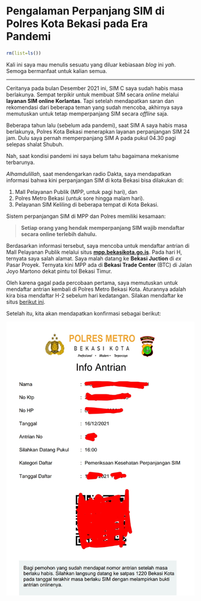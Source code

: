 Pengalaman Perpanjang SIM di Polres Kota Bekasi pada Era Pandemi
================

``` r
rm(list=ls())
```

Kali ini saya mau menulis sesuatu yang diluar kebiasaan *blog* ini
*yah*. Semoga bermanfaat untuk kalian semua.

-----

Ceritanya pada bulan Desember 2021 ini, SIM C saya sudah habis masa
berlakunya. Sempat terpikir untuk membuat SIM secara *online* melalui
**layanan SIM online Korlantas**. Tapi setelah mendapatkan saran dan
rekomendasi dari beberapa teman yang sudah mencoba, akhirnya saya
memutuskan untuk tetap memperpanjang SIM secara *offline* saja.

Beberapa tahun lalu (sebelum ada pandemi), saat SIM A saya habis masa
berlakunya, Polres Kota Bekasi menerapkan layanan perpanjangan SIM 24
jam. Dulu saya pernah memperpanjang SIM A pada pukul 04.30 pagi selepas
shalat Shubuh.

Nah, saat kondisi pandemi ini saya belum tahu bagaimana mekanisme
terbarunya.

*Alhamdulillah*, saat mendengarkan radio Dakta, saya mendapatkan
informasi bahwa kini perpanjangan SIM di kota Bekasi bisa dilakukan di:

1.  Mall Pelayanan Publik (MPP, untuk pagi hari), dan
2.  Polres Metro Bekasi (untuk sore hingga malam hari).
3.  Pelayanan SIM Keliling di beberapa tempat di Kota Bekasi.

Sistem perpanjangan SIM di MPP dan Polres memiliki kesamaan:

> **Setiap orang yang hendak memperpanjang SIM wajib mendaftar secara
> online terlebih dahulu.**

Berdasarkan informasi tersebut, saya mencoba untuk mendaftar antrian di
Mall Pelayanan Publik melalui situs
[**mpp.bekasikota.go.is**](http://mpp.bekasikota.go.id). Pada hari H,
ternyata saya salah alamat. Saya malah datang ke **Bekasi Juction** di
*ex* Pasar Proyek. Ternyata kini MPP ada di **Bekasi Trade Center**
(BTC) di Jalan Joyo Martono dekat pintu tol Bekasi Timur.

Oleh karena gagal pada percobaan pertama, saya memutuskan untuk
mendaftar antrian kembali di Polres Metro Bekasi Kota. Aturannya adalah
kira bisa mendaftar H-2 sebelum hari kedatangan. Silakan mendaftar ke
situs [berikut ini](https://antrian.polrestrobekasikota.com).

Setelah itu, kita akan mendapatkan konfirmasi sebagai berikut:

![](antrian.jpg)<!-- -->
